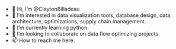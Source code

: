 - 👋 Hi, I’m @ClaytonBilladeau
- 👀 I’m interested in data visualization tools, database design, data architecture, optimizations, supply chain management. 
- 🌱 I’m currently learning python.
- 💞️ I’m looking to collaborate on data flow optimizing projects. 
- 📫 How to reach me here.

<!---
ClaytonBilladeau/ClaytonBilladeau is a ✨ special ✨ repository because its `README.md` (this file) appears on your GitHub profile.
You can click the Preview link to take a look at your changes.
--->
